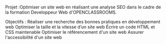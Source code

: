 Projet :Optimiser un site web en réalisant une analyse SEO dans le cadre de la formation Developpeur Web d'OPENCLASSROOMS.

Objectifs :
Réaliser une recherche des bonnes pratiques en développement web
Optimiser la taille et la vitesse d’un site web
Écrire un code HTML et CSS maintenable
Optimiser le référencement d'un site web
Assurer l'accessibilité d'un site web
